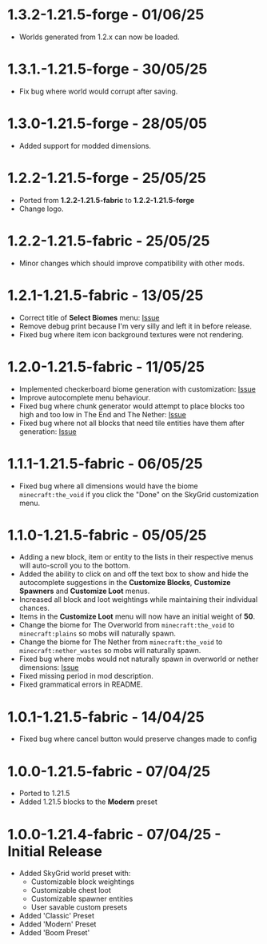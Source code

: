 # 1.3.2-1.21.5-forge - 01/06/25

* Worlds generated from 1.2.x can now be loaded.

# 1.3.1.-1.21.5-forge - 30/05/25

* Fix bug where world would corrupt after saving.

# 1.3.0-1.21.5-forge - 28/05/05

* Added support for modded dimensions.

# 1.2.2-1.21.5-forge - 25/05/25

* Ported from **1.2.2-1.21.5-fabric** to **1.2.2-1.21.5-forge**
* Change logo.

# 1.2.2-1.21.5-fabric - 25/05/25

* Minor changes which should improve compatibility with other mods.

# 1.2.1-1.21.5-fabric - 13/05/25

* Correct title of **Select Biomes** menu: [Issue](https://github.com/Spacerulerwill/SkyGrid-Reloaded/issues/9)
* Remove debug print because I'm very silly and left it in before release.
* Fixed bug where item icon background textures were not rendering.

# 1.2.0-1.21.5-fabric - 11/05/25

* Implemented checkerboard biome generation with
  customization: [Issue](https://github.com/Spacerulerwill/SkyGrid-Reloaded/issues/7)
* Improve autocomplete menu behaviour.
* Fixed bug where chunk generator would attempt to place blocks too high and too low in The End and The
  Nether: [Issue](https://github.com/Spacerulerwill/SkyGrid-Reloaded/issues/6)
* Fixed bug where not all blocks that need tile entities have them after
  generation: [Issue](https://github.com/Spacerulerwill/SkyGrid-Reloaded/issues/8)

# 1.1.1-1.21.5-fabric - 06/05/25

* Fixed bug where all dimensions would have the biome `minecraft:the_void` if you click the "Done" on the SkyGrid
  customization menu.

# 1.1.0-1.21.5-fabric - 05/05/25

* Adding a new block, item or entity to the lists in their respective menus will auto-scroll you to the bottom.
* Added the ability to click on and off the text box to show and hide the autocomplete suggestions in the **Customize
  Blocks**, **Customize Spawners** and **Customize Loot** menus.
* Increased all block and loot weightings while maintaining their individual chances.
* Items in the **Customize Loot** menu will now have an initial weight of **50**.
* Change the biome for The Overworld from `minecraft:the_void` to `minecraft:plains`  so mobs will naturally spawn.
* Change the biome for The Nether from `minecraft:the_void` to `minecraft:nether_wastes` so mobs will naturally spawn.
* Fixed bug where mobs would not naturally spawn in overworld or nether
  dimensions: [Issue](https://github.com/Spacerulerwill/SkyGrid-Reloaded/issues/5)
* Fixed missing period in mod description.
* Fixed grammatical errors in README.

# 1.0.1-1.21.5-fabric - 14/04/25

* Fixed bug where cancel button would preserve changes made to config

# 1.0.0-1.21.5-fabric - 07/04/25

* Ported to 1.21.5
* Added 1.21.5 blocks to the **Modern** preset

# 1.0.0-1.21.4-fabric - 07/04/25 - Initial Release

* Added SkyGrid world preset with:
    * Customizable block weightings
    * Customizable chest loot
    * Customizable spawner entities
    * User savable custom presets
* Added 'Classic' Preset
* Added 'Modern' Preset
* Added 'Boom Preset'